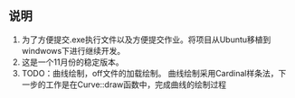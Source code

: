 ## 说明
1. 为了方便提交.exe执行文件以及方便提交作业。将项目从Ubuntu移植到windwows下进行继续开发。
2. 这是一个11月份的稳定版本。
3. TODO：曲线绘制，off文件的加载绘制。
曲线绘制采用Cardinal样条法，下一步的工作是在Curve::draw函数中，完成曲线的绘制过程
